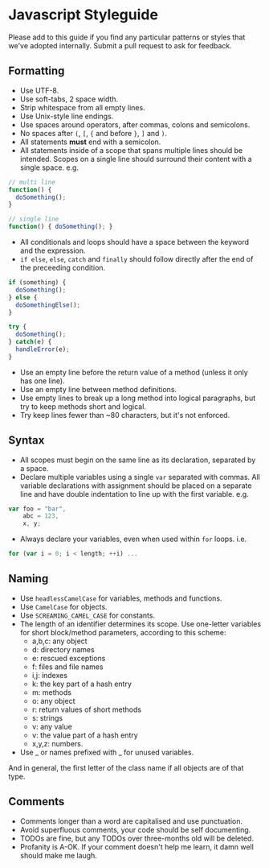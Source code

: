 # Javascript Styleguide

Please add to this guide if you find any particular patterns or styles that we've adopted internally. Submit a pull request to ask for feedback.

## Formatting

* Use UTF-8.
* Use soft-tabs, 2 space width.
* Strip whitespace from all empty lines.
* Use Unix-style line endings.
* Use spaces around operators, after commas, colons and semicolons.
* No spaces after `(`, `[`, `{` and before `}`, `]` and `)`.
* All statements **must** end with a semicolon.
* All statements inside of a scope that spans multiple lines should be intended. Scopes on a single line should surround their content with a single space. e.g.

```javascript
// multi line
function() {
  doSomething();
}

// single line
function() { doSomething(); }
```
* All conditionals and loops should have a space between the keyword and the expression.
* `if else`, `else`, `catch` and `finally` should follow directly after the end of the preceeding condition.

```javascript
if (something) {
  doSomething();
} else {
  doSomethingElse();
}

try {
  doSomething();
} catch(e) {
  handleError(e);
}
```

* Use an empty line before the return value of a method (unless it only has one line).
* Use an empty line between method definitions.
* Use empty lines to break up a long method into logical paragraphs, but try to keep methods short and logical.
* Try keep lines fewer than ~80 characters, but it's not enforced.

## Syntax

* All scopes must begin on the same line as its declaration, separated by a space.
* Declare multiple variables using a single `var` separated with commas. All variable declarations with assignment should be placed on a separate line and have double indentation to line up with the first variable. e.g.

```javascript
var foo = "bar",
    abc = 123,
    x, y;
```

* Always declare your variables, even when used within `for` loops. i.e.

```javascript
for (var i = 0; i < length; ++i) ...
```

## Naming

* Use `headlessCamelCase` for variables, methods and functions.
* Use `CamelCase` for objects.
* Use `SCREAMING_CAMEL_CASE` for constants.
* The length of an identifier determines its scope. Use one-letter variables for short block/method parameters, according to this scheme:
  * a,b,c: any object
  * d: directory names
  * e: rescued exceptions
  * f: files and file names
  * i,j: indexes
  * k: the key part of a hash entry
  * m: methods
  * o: any object
  * r: return values of short methods
  * s: strings
  * v: any value
  * v: the value part of a hash entry
  * x,y,z: numbers.
* Use _ or names prefixed with _ for unused variables.

And in general, the first letter of the class name if all objects are of that type.

## Comments

* Comments longer than a word are capitalised and use punctuation.
* Avoid superfluous comments, your code should be self documenting.
* TODOs are fine, but any TODOs over three-months old will be deleted.
* Profanity is A-OK. If your comment doesn't help me learn, it damn well should make me laugh.
